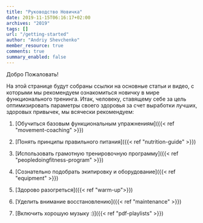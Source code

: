 ```yaml
---
title: "Руководство Новичка"
date: 2019-11-15T06:16:17+02:00
archives: "2019"
tags: []
url: "/getting-started"
author: "Andriy Shevchenko"
member_resource: true
comments: true
summary_enabled: false
---
```


Добро Пожаловать!

На этой странице будут собраны cсылки на основные статьи и видео,
с которыми мы рекомендуем ознакомиться новичку в мире функционального
тренинга. Итак, человеку, ставящему себе за цель оптимизировать параметры
своего здоровья за счет выработки лучших, здоровых привычек, мы всячески
рекомендуем:

1. [Обучиться базовым функциональным упражнениям]({{< ref "movement-coaching" >}})

2. [Понять принципы правильного питания]({{< ref "nutrition-guide" >}})

3. [Использовать грамотную тренировочную программу]({{< ref "peopledoingfitness-program" >}})

4. [Сознательно подобрать экипировку и оборудование]({{< ref "equipment" >}})

4. [Здорово разогреться]({{< ref "warm-up">}})

5. [Уделить внимание восстановлению]({{< ref "maintenance" >}})

6. [Включить хорошую музыку :)]({{< ref "pdf-playlists" >}})



